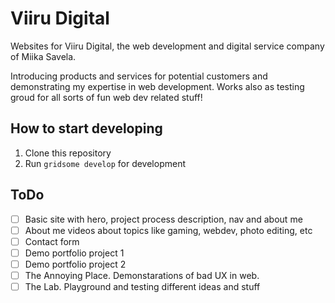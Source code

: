 # Viiru Digital
Websites for Viiru Digital, the web development and digital service company of Miika Savela.

Introducing products and services for potential customers and demonstrating my expertise in web development. Works also as testing groud for all sorts of fun web dev related stuff!

## How to start developing
1. Clone this repository
2. Run `gridsome develop` for development

## ToDo
- [ ] Basic site with hero, project process description, nav and about me
- [ ] About me videos about topics like gaming, webdev, photo editing, etc
- [ ] Contact form
- [ ] Demo portfolio project 1
- [ ] Demo portfolio project 2
- [ ] The Annoying Place. Demonstarations of bad UX in web.
- [ ] The Lab. Playground and testing different ideas and stuff